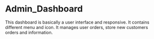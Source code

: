 # Admin_Dashboard
This dashboard is basically a user interface and responsive.   It contains different menu and icon.  It manages user orders, store new customers orders and information.
